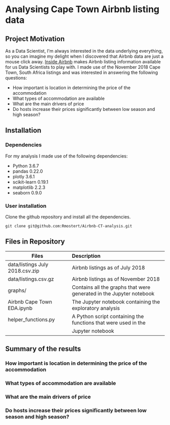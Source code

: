 # Analysing Cape Town Airbnb listing data

## Project Motivation

As a Data Scientist, I'm always interested in the data underlying everything, so you can imagine my delight when I discovered that Airbnb data are just a mouse click away. [Inside Airbnb](http://insideairbnb.com/get-the-data.html) makes Airbnb listing information available for us Data Scientists to play with.
I made use of the November 2018 Cape Town, South Africa listings and was interested in answering the following questions:

* How important is location in determining the price of the accommodation
* What types of accommodation are available
* What are the main drivers of price
* Do hosts increase their prices significantly between low season and high season?


## Installation
### Dependencies

For my analysis I made use of the following dependencies:
* Python 3.6.7
* pandas 0.22.0
* plotly 3.6.1
* scikit-learn 0.19.1
* matplotlib 2.2.3 
* seaborn 0.9.0


### User installation
Clone the github repository and install all the dependencies.

```
git clone git@github.com:Rmostert/Airbnb-CT-analysis.git
```

## Files in Repository

| Files                                | Description                                                        |
| ------------------------------------ |:-------------------------------------------------------------------|
| data/listings July 2018.csv.zip      | Airbnb listings as of July 2018                                    |
| data/listings.csv.gz                 | Airbnb listings as of November 2018                                |
| graphs/                              | Contains all the graphs that were generated in the Jupyter notebook |
| Airbnb Cape Town EDA.ipynb           | The Jupyter notebook containing the exploratory analysis           |
| helper_functions.py                  | A Python script containing the functions that were used in the     |
|                                      | Jupyter notebook                                                   |

## Summary of the results 

### How important is location in determining the price of the accommodation

### What types of accommodation are available

### What are the main drivers of price

### Do hosts increase their prices significantly between low season and high season?















